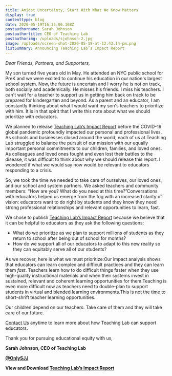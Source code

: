 ```yaml
---
title: Amidst Uncertainty, Start With What We Know Matters
display: true
contenttype: blog
date: 2020-05-19T16:35:06.168Z
postauthorname: Sarah Johnson
postauthortitle: CEO of Teaching Lab
postauthorimg: /uploads/sjohnson-2.jpg
image: /uploads/screen-shot-2020-05-19-at-12.43.14-pm.png
listSummary: Announcing Teaching Lab’s Impact Report
---
```

*Dear Friends, Partners, and Supporters,*

My son turned five years old in May. He attended an NYC public school for PreK and we were excited to continue his education in our nation's largest school system. Now, the future is uncertain and I worry he is not on track, both socially and academically. He misses his friends. I miss his teachers. I can't wait for a teacher to support us in getting him back on track to be prepared for kindergarten and beyond. As a parent and an educator, I am constantly thinking about what I would want my son's teachers to prioritize with him. It is in that spirit that I write this note about what we should prioritize with educators.

We planned to release [Teaching Lab’s Impact Report](https://bit.ly/2TktoUj) before the COVID-19 global pandemic profoundly impacted our personal and professional lives. As schools and businesses closed around the world, each of us at Teaching Lab struggled to balance the pursuit of our mission with our equally important personal commitments to our children, families, and loved ones. As colleagues and loved ones fought and even lost their battles to the disease, it was difficult to think about why we should release this report. I wondered if what we would say now would be relevant to educators responding to a crisis.

So, we took the time we needed to take care of ourselves, our loved ones, and our school and system partners. We asked teachers and community members: “How are you? What do you need at this time?”Conversations with educators helped us emerge from the fog with an increased clarity of vision: educators want to do right by students and they know they need strong professional relationships and relevant opportunities to learn, fast.

We chose to publish [Teaching Lab’s Impact Report](https://bit.ly/2TktoUj) because we believe that it can be helpful to educators as they ask the following questions:

* What do we prioritize as we plan to support millions of students as they return to school after being out of school for months?
* How do we support all of our educators to adapt to this new reality so they can equitably serve all of our students?

As we recover, here is what we must prioritize:Our impact analysis shows that educators can learn complex and difficult practices and they can learn them *fast*. Teachers learn how to do difficult things faster when they use high-quality instructional materials and when their systems invest in sustained, relevant and coherent learning opportunities for them.Teaching is even more difficult now as teachers need to double-plan to support students in virtual and blended learning environments.This is not the time to short-shrift teacher learning opportunities.

Our children depend on our teachers. Take care of them and they will take care of our future.

[Contact Us](info@teachinglab.org) anytime to learn more about how Teaching Lab can support educators.

Thank you for pursuing educational equity with us,

**Sarah Johnson, CEO of Teaching Lab**

**[@OnlySJJ](https://twitter.com/OnlySJJ)**

**View and Download [Teaching Lab’s Impact Report](https://bit.ly/2TktoUj)**